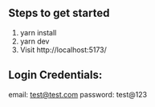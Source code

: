 ## Steps to get started
1. yarn install
2. yarn dev
3. Visit http://localhost:5173/

## Login Credentials:
email: test@test.com
password: test@123